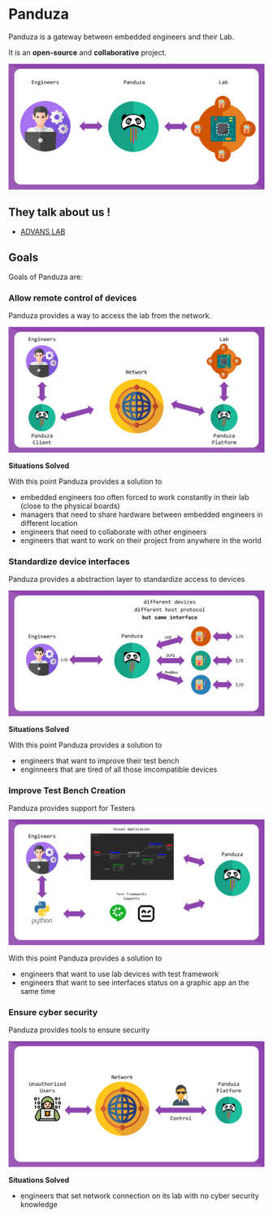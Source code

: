 # Panduza

Panduza is a gateway between embedded engineers and their Lab.

It is an **open-source** and **collaborative** project.

![](_media/slide_1.png)

## They talk about us !

- [ADVANS LAB](https://www.elsys-design.com/fr/panduza-pour-un-labo-connecte-2-0/)


## Goals

Goals of Panduza are:

### Allow remote control of devices

Panduza provides a way to access the lab from the network.

![](_media/slide_2.png)

**Situations Solved**

With this point Panduza provides a solution to

- embedded engineers too often forced to work constantly in their lab (close to the physical boards)
- managers that need to share hardware between embedded engineers in different location
- engineers that need to collaborate with other engineers
- engineers that want to work on their project from anywhere in the world


### Standardize device interfaces

Panduza provides a abstraction layer to standardize access to devices

![](_media/slide_3.png)

**Situations Solved**

With this point Panduza provides a solution to

- engineers that want to improve their test bench
- enginneers that are tired of all those imcompatible devices

### Improve Test Bench Creation

Panduza provides support for Testers

![](_media/slide_4.png)

With this point Panduza provides a solution to

- engineers that want to use lab devices with test framework
- engineers that want to see interfaces status on a graphic app an the same time

### Ensure cyber security

Panduza provides tools to ensure security

![](_media/slide_5.png)

**Situations Solved**

- engineers that set network connection on its lab with no cyber security knowledge

